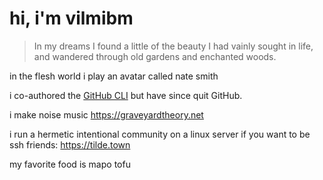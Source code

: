 # hi, i'm vilmibm

> In my dreams I found a little of the beauty I had vainly sought in life, and wandered through old gardens and enchanted woods.

in the flesh world i play an avatar called nate smith

i co-authored the [GitHub CLI](https://github.com/cli/cli) but have since quit GitHub.

i make noise music https://graveyardtheory.net

i run a hermetic intentional community on a linux server if you want to be ssh friends: https://tilde.town

my favorite food is mapo tofu
